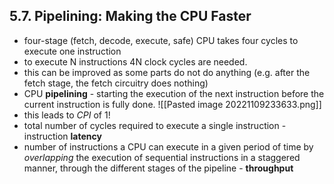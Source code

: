 ## 5.7. Pipelining: Making the CPU Faster
- four-stage (fetch, decode, execute, safe) CPU takes four cycles to execute one instruction
- to execute N instructions 4N clock cycles are needed.
- this can be improved as some parts do not do anything (e.g. after the fetch stage, the fetch circuitry does nothing)
- CPU **pipelining** - starting the execution of the next instruction before the current instruction is fully done.
![[Pasted image 20221109233633.png]]
- this leads to *CPI* of 1!
- total number of cycles required to execute a single instruction - instruction **latency**
- number of instructions a CPU can execute in a given period of time by *overlapping* the execution of sequential instructions in a staggered manner, through the different stages of the pipeline - **throughput**